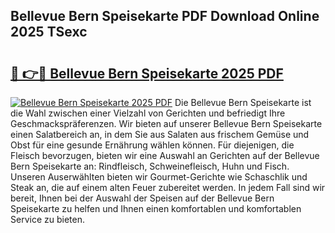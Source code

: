 ## Bellevue Bern Speisekarte PDF Download Online 2025 TSexc

# <h2><a href="http://gcaenm.nevu.top/?p=Bellevue+Bern+Speisekarte">🔗 👉🔴 Bellevue Bern Speisekarte 2025 PDF</a></h2>

[![Bellevue Bern Speisekarte 2025 PDF](https://i.imgur.com/dBaPXMq.png)](http://gcaenm.nevu.top/?p=Bellevue+Bern+Speisekarte)
Die Bellevue Bern Speisekarte ist die Wahl zwischen einer Vielzahl von Gerichten und befriedigt Ihre Geschmackspräferenzen. Wir bieten auf unserer Bellevue Bern Speisekarte einen Salatbereich an, in dem Sie aus Salaten aus frischem Gemüse und Obst für eine gesunde Ernährung wählen können. Für diejenigen, die Fleisch bevorzugen, bieten wir eine Auswahl an Gerichten auf der Bellevue Bern Speisekarte an: Rindfleisch, Schweinefleisch, Huhn und Fisch. Unseren Auserwählten bieten wir Gourmet-Gerichte wie Schaschlik und Steak an, die auf einem alten Feuer zubereitet werden. In jedem Fall sind wir bereit, Ihnen bei der Auswahl der Speisen auf der Bellevue Bern Speisekarte zu helfen und Ihnen einen komfortablen und komfortablen Service zu bieten.
